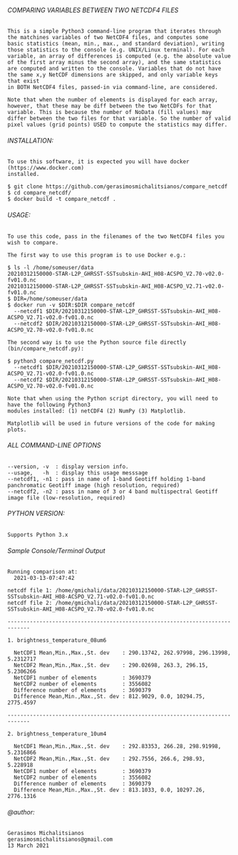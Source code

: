 ###### COMPARING VARIABLES BETWEEN TWO NETCDF4 FILES
    
    This is a simple Python3 command-line program that iterates through
    the matchines variables of two NetCDF4 files, and computes some 
    basic statistics (mean, min., max., and standard deviation), writing
    those statistics to the console (e.g. UNIX/Linux terminal). For each
    variable, an array of differences is computed (e.g. the absolute value
    of the first array minus the second array), and the same statistics 
    are computed and written to the console. Variables that do not have
    the same x,y NetCDF dimensions are skipped, and only variable keys that exist 
    in BOTH NetCDF4 files, passed-in via command-line, are considered.
    
    Note that when the number of elements is displayed for each array,
    however, that these may be diff between the two NetCDFs for that
    variable. This is because the number of NoData (fill values) may
    differ between the two files for that variable. So the number of valid
    pixel values (grid points) USED to compute the statistics may differ.
   
###### INSTALLATION:

    To use this software, it is expected you will have docker (https://www.docker.com)
    installed.

    $ git clone https://github.com/gerasimosmichalitsianos/compare_netcdf
    $ cd compare_netcdf/
    $ docker build -t compare_netcdf .
     
###### USAGE:
 
    To use this code, pass in the filenames of the two NetCDF4 files you wish to compare.
    
    The first way to use this program is to use Docker e.g.:

    $ ls -l /home/someuser/data
    20210312150000-STAR-L2P_GHRSST-SSTsubskin-AHI_H08-ACSPO_V2.70-v02.0-fv01.0.nc
    20210312150000-STAR-L2P_GHRSST-SSTsubskin-AHI_H08-ACSPO_V2.71-v02.0-fv01.0.nc
    $ DIR=/home/someuser/data
    $ docker run -v $DIR:$DIR compare_netcdf 
      --netcdf1 $DIR/20210312150000-STAR-L2P_GHRSST-SSTsubskin-AHI_H08-ACSPO_V2.71-v02.0-fv01.0.nc 
      --netcdf2 $DIR/20210312150000-STAR-L2P_GHRSST-SSTsubskin-AHI_H08-ACSPO_V2.70-v02.0-fv01.0.nc

    The second way is to use the Python source file directly (bin/compare_netcdf.py):
    
    $ python3 compare_netcdf.py
      --netcdf1 $DIR/20210312150000-STAR-L2P_GHRSST-SSTsubskin-AHI_H08-ACSPO_V2.71-v02.0-fv01.0.nc 
      --netcdf2 $DIR/20210312150000-STAR-L2P_GHRSST-SSTsubskin-AHI_H08-ACSPO_V2.70-v02.0-fv01.0.nc

    Note that when using the Python script directory, you will need to have the following Python3
    modules installed: (1) netCDF4 (2) NumPy (3) Matplotlib.
    
    Matplotlib will be used in future versions of the code for making plots.

###### ALL COMMAND-LINE OPTIONS

    --version, -v  : display version info.
    --usage,   -h  : display this usage messsage
    --netcdf1, -n1 : pass in name of 1-band Geotiff holding 1-band panchromatic Geotiff image (high resolution, required)
    --netcdf2, -n2 : pass in name of 3 or 4 band multispectral Geotiff image file (low-resolution, required)
      
###### PYTHON VERSION:
     
    Supports Python 3.x
       
###### Sample Console/Terminal Output

    Running comparison at: 
      2021-03-13-07:47:42
 
    netcdf file 1: /home/gmichali/data/20210312150000-STAR-L2P_GHRSST-SSTsubskin-AHI_H08-ACSPO_V2.71-v02.0-fv01.0.nc
    netcdf file 2: /home/gmichali/data/20210312150000-STAR-L2P_GHRSST-SSTsubskin-AHI_H08-ACSPO_V2.70-v02.0-fv01.0.nc
   
    ----------------------------------------------------------------------------- 

    1. brightness_temperature_08um6

      NetCDF1 Mean,Min.,Max.,St. dev    : 290.13742, 262.97998, 296.13998, 5.2312717
      NetCDF2 Mean,Min.,Max.,St. dev    : 290.02698, 263.3, 296.15, 5.2306266
      NetCDF1 number of elements        : 3690379
      NetCDF2 number of elements        : 3556082
      Difference number of elements     : 3690379
      Difference Mean,Min.,Max.,St. dev : 812.9029, 0.0, 10294.75, 2775.4597
   
    ----------------------------------------------------------------------------- 

    2. brightness_temperature_10um4

      NetCDF1 Mean,Min.,Max.,St. dev    : 292.83353, 266.28, 298.91998, 5.2316866
      NetCDF2 Mean,Min.,Max.,St. dev    : 292.7556, 266.6, 298.93, 5.228918
      NetCDF1 number of elements        : 3690379
      NetCDF2 number of elements        : 3556082
      Difference number of elements     : 3690379
      Difference Mean,Min.,Max.,St. dev : 813.1033, 0.0, 10297.26, 2776.1316
      
###### @author: 

    Gerasimos Michalitsianos
    gerasimosmichalitsianos@gmail.com
    13 March 2021
